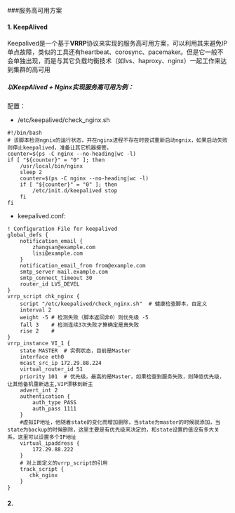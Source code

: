 ###服务高可用方案

#### 1. KeepAlived
Keepalived是一个基于**VRRP**协议来实现的服务高可用方案，可以利用其来避免IP单点故障，类似的工具还有heartbeat、corosync、pacemaker。但是它一般不会单独出现，而是与其它负载均衡技术（如lvs、haproxy、nginx）一起工作来达到集群的高可用

##### 以KeepAlived + Nginx实现服务高可用为例：

配置：

* /etc/keepalived/check_nginx.sh


```shell
#!/bin/bash
# 该脚本检测ngnix的运行状态，并在nginx进程不存在时尝试重新启动ngnix，如果启动失败则停止keepalived，准备让其它机器接管。
counter=$(ps -C nginx --no-heading|wc -l)
if [ "${counter}" = "0" ]; then
    /usr/local/bin/nginx
    sleep 2
    counter=$(ps -C nginx --no-heading|wc -l)
    if [ "${counter}" = "0" ]; then
        /etc/init.d/keepalived stop
    fi
fi
```

* keepalived.conf:

``` shell
! Configuration File for keepalived
global_defs {
    notification_email {
        zhangsan@example.com
        lisi@example.com
    }
    notification_email_from from@example.com
    smtp_server mail.example.com
    smtp_connect_timeout 30
    router_id LVS_DEVEL
}
vrrp_script chk_nginx {
    script "/etc/keepalived/check_nginx.sh"  # 健康检查脚本，自定义
    interval 2
    weight -5 # 检测失败（脚本返回非0）则优先级 -5
    fall 3    # 检测连续3次失败才算确定是真失败
    rise 2    # 
}
vrrp_instance VI_1 {
    state MASTER  # 实例状态，目前是Master
    interface eth0
    mcast_src_ip 172.29.88.224
    virtual_router_id 51
    priority 101  # 优先级，最高的是Master，如果检查到服务失败，则降低优先级，让其他备机重新选主,VIP漂移到新主
    advert_int 2
    authentication {
        auth_type PASS
        auth_pass 1111
    }
    #虚拟IP地址，他随着state的变化而增加删除，当state为master的时候就添加，当state为backup的时候删除，这里主要是有优先级来决定的，和state设置的值没有多大关系，这里可以设置多个IP地址
    virtual_ipaddress {
        172.29.88.222
    }
    # 对上面定义的vrrp_script的引用
    track_script {
       chk_nginx
    }
}

```


#### 2. 